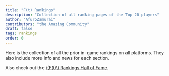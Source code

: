 ```yaml
---
title: "F(t) Rankings"
description: "Collection of all ranking pages of the Top 20 players"
author: "AfuroZamurai"
contributors: "the Amazing Community"
draft: false
tags: rankings
order: 0
---
```


Here is the collection of all the prior in-game rankings on all platforms. They also include more info and news for each section.

Also check out the [\\(F(t)\\) Rankings Hall of Fame](/guide-extensions/rankings-hall-of-fame).

